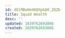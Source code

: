 ```yaml
---
id: dGlMBwHm46QXp6A0_ZQZb
title: Squad Wealth
desc: ''
updated: 1639762693866
created: 1639762693866
---
```


